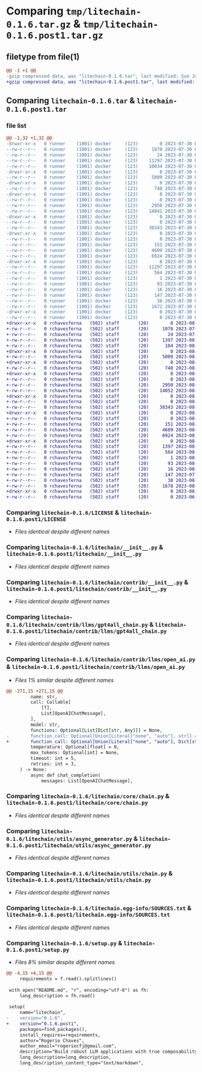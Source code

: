 # Comparing `tmp/litechain-0.1.6.tar.gz` & `tmp/litechain-0.1.6.post1.tar.gz`

## filetype from file(1)

```diff
@@ -1 +1 @@
-gzip compressed data, was "litechain-0.1.6.tar", last modified: Sun Jul 30 05:55:08 2023, max compression
+gzip compressed data, was "litechain-0.1.6.post1.tar", last modified: Fri Aug  4 06:05:11 2023, max compression
```

## Comparing `litechain-0.1.6.tar` & `litechain-0.1.6.post1.tar`

### file list

```diff
@@ -1,32 +1,32 @@
-drwxr-xr-x   0 runner    (1001) docker     (123)        0 2023-07-30 05:55:08.751570 litechain-0.1.6/
--rw-r--r--   0 runner    (1001) docker     (123)     1070 2023-07-30 05:54:53.000000 litechain-0.1.6/LICENSE
--rw-r--r--   0 runner    (1001) docker     (123)       24 2023-07-30 05:54:53.000000 litechain-0.1.6/MANIFEST.in
--rw-r--r--   0 runner    (1001) docker     (123)    11297 2023-07-30 05:55:08.747570 litechain-0.1.6/PKG-INFO
--rw-r--r--   0 runner    (1001) docker     (123)    10034 2023-07-30 05:54:53.000000 litechain-0.1.6/README.md
-drwxr-xr-x   0 runner    (1001) docker     (123)        0 2023-07-30 05:55:08.747570 litechain-0.1.6/litechain/
--rw-r--r--   0 runner    (1001) docker     (123)     5009 2023-07-30 05:54:53.000000 litechain-0.1.6/litechain/__init__.py
-drwxr-xr-x   0 runner    (1001) docker     (123)        0 2023-07-30 05:55:08.747570 litechain-0.1.6/litechain/contrib/
--rw-r--r--   0 runner    (1001) docker     (123)      740 2023-07-30 05:54:53.000000 litechain-0.1.6/litechain/contrib/__init__.py
-drwxr-xr-x   0 runner    (1001) docker     (123)        0 2023-07-30 05:55:08.747570 litechain-0.1.6/litechain/contrib/llms/
--rw-r--r--   0 runner    (1001) docker     (123)        0 2023-07-30 05:54:53.000000 litechain-0.1.6/litechain/contrib/llms/__init__.py
--rw-r--r--   0 runner    (1001) docker     (123)     2950 2023-07-30 05:54:53.000000 litechain-0.1.6/litechain/contrib/llms/gpt4all_chain.py
--rw-r--r--   0 runner    (1001) docker     (123)    14041 2023-07-30 05:54:53.000000 litechain-0.1.6/litechain/contrib/llms/open_ai.py
-drwxr-xr-x   0 runner    (1001) docker     (123)        0 2023-07-30 05:55:08.747570 litechain-0.1.6/litechain/core/
--rw-r--r--   0 runner    (1001) docker     (123)        0 2023-07-30 05:54:53.000000 litechain-0.1.6/litechain/core/__init__.py
--rw-r--r--   0 runner    (1001) docker     (123)    30343 2023-07-30 05:54:53.000000 litechain-0.1.6/litechain/core/chain.py
-drwxr-xr-x   0 runner    (1001) docker     (123)        0 2023-07-30 05:55:08.747570 litechain-0.1.6/litechain/utils/
--rw-r--r--   0 runner    (1001) docker     (123)        0 2023-07-30 05:54:53.000000 litechain-0.1.6/litechain/utils/__init__.py
--rw-r--r--   0 runner    (1001) docker     (123)      151 2023-07-30 05:54:53.000000 litechain-0.1.6/litechain/utils/_typing.py
--rw-r--r--   0 runner    (1001) docker     (123)     4609 2023-07-30 05:54:53.000000 litechain-0.1.6/litechain/utils/async_generator.py
--rw-r--r--   0 runner    (1001) docker     (123)     6924 2023-07-30 05:54:53.000000 litechain-0.1.6/litechain/utils/chain.py
-drwxr-xr-x   0 runner    (1001) docker     (123)        0 2023-07-30 05:55:08.747570 litechain-0.1.6/litechain.egg-info/
--rw-r--r--   0 runner    (1001) docker     (123)    11297 2023-07-30 05:55:08.000000 litechain-0.1.6/litechain.egg-info/PKG-INFO
--rw-r--r--   0 runner    (1001) docker     (123)      564 2023-07-30 05:55:08.000000 litechain-0.1.6/litechain.egg-info/SOURCES.txt
--rw-r--r--   0 runner    (1001) docker     (123)        1 2023-07-30 05:55:08.000000 litechain-0.1.6/litechain.egg-info/dependency_links.txt
--rw-r--r--   0 runner    (1001) docker     (123)       93 2023-07-30 05:55:08.000000 litechain-0.1.6/litechain.egg-info/requires.txt
--rw-r--r--   0 runner    (1001) docker     (123)       16 2023-07-30 05:55:08.000000 litechain-0.1.6/litechain.egg-info/top_level.txt
--rw-r--r--   0 runner    (1001) docker     (123)      147 2023-07-30 05:54:53.000000 litechain-0.1.6/requirements.txt
--rw-r--r--   0 runner    (1001) docker     (123)       38 2023-07-30 05:55:08.751570 litechain-0.1.6/setup.cfg
--rw-r--r--   0 runner    (1001) docker     (123)     1672 2023-07-30 05:54:53.000000 litechain-0.1.6/setup.py
-drwxr-xr-x   0 runner    (1001) docker     (123)        0 2023-07-30 05:55:08.747570 litechain-0.1.6/tests/
--rw-r--r--   0 runner    (1001) docker     (123)        0 2023-07-30 05:54:53.000000 litechain-0.1.6/tests/__init__.py
+drwxr-xr-x   0 rchavesferna   (502) staff       (20)        0 2023-08-04 06:05:11.610833 litechain-0.1.6.post1/
+-rw-r--r--   0 rchavesferna   (502) staff       (20)     1070 2023-07-03 19:03:14.000000 litechain-0.1.6.post1/LICENSE
+-rw-r--r--   0 rchavesferna   (502) staff       (20)       24 2023-07-06 16:19:10.000000 litechain-0.1.6.post1/MANIFEST.in
+-rw-r--r--   0 rchavesferna   (502) staff       (20)     1397 2023-08-04 06:05:11.610566 litechain-0.1.6.post1/PKG-INFO
+-rw-r--r--   0 rchavesferna   (502) staff       (20)      104 2023-08-04 05:51:24.000000 litechain-0.1.6.post1/README.md
+drwxr-xr-x   0 rchavesferna   (502) staff       (20)        0 2023-08-04 06:05:11.593357 litechain-0.1.6.post1/litechain/
+-rw-r--r--   0 rchavesferna   (502) staff       (20)     5009 2023-08-04 05:50:30.000000 litechain-0.1.6.post1/litechain/__init__.py
+drwxr-xr-x   0 rchavesferna   (502) staff       (20)        0 2023-08-04 06:05:11.598528 litechain-0.1.6.post1/litechain/contrib/
+-rw-r--r--   0 rchavesferna   (502) staff       (20)      740 2023-08-04 05:50:30.000000 litechain-0.1.6.post1/litechain/contrib/__init__.py
+drwxr-xr-x   0 rchavesferna   (502) staff       (20)        0 2023-08-04 06:05:11.603323 litechain-0.1.6.post1/litechain/contrib/llms/
+-rw-r--r--   0 rchavesferna   (502) staff       (20)        0 2023-08-04 05:50:30.000000 litechain-0.1.6.post1/litechain/contrib/llms/__init__.py
+-rw-r--r--   0 rchavesferna   (502) staff       (20)     2950 2023-08-04 05:50:30.000000 litechain-0.1.6.post1/litechain/contrib/llms/gpt4all_chain.py
+-rw-r--r--   0 rchavesferna   (502) staff       (20)    14052 2023-08-04 05:50:30.000000 litechain-0.1.6.post1/litechain/contrib/llms/open_ai.py
+drwxr-xr-x   0 rchavesferna   (502) staff       (20)        0 2023-08-04 06:05:11.605618 litechain-0.1.6.post1/litechain/core/
+-rw-r--r--   0 rchavesferna   (502) staff       (20)        0 2023-08-04 05:50:30.000000 litechain-0.1.6.post1/litechain/core/__init__.py
+-rw-r--r--   0 rchavesferna   (502) staff       (20)    30343 2023-08-04 05:50:30.000000 litechain-0.1.6.post1/litechain/core/chain.py
+drwxr-xr-x   0 rchavesferna   (502) staff       (20)        0 2023-08-04 06:05:11.608026 litechain-0.1.6.post1/litechain/utils/
+-rw-r--r--   0 rchavesferna   (502) staff       (20)        0 2023-08-04 05:50:30.000000 litechain-0.1.6.post1/litechain/utils/__init__.py
+-rw-r--r--   0 rchavesferna   (502) staff       (20)      151 2023-08-04 05:50:30.000000 litechain-0.1.6.post1/litechain/utils/_typing.py
+-rw-r--r--   0 rchavesferna   (502) staff       (20)     4609 2023-08-04 05:50:30.000000 litechain-0.1.6.post1/litechain/utils/async_generator.py
+-rw-r--r--   0 rchavesferna   (502) staff       (20)     6924 2023-08-04 05:50:30.000000 litechain-0.1.6.post1/litechain/utils/chain.py
+drwxr-xr-x   0 rchavesferna   (502) staff       (20)        0 2023-08-04 06:05:11.597767 litechain-0.1.6.post1/litechain.egg-info/
+-rw-r--r--   0 rchavesferna   (502) staff       (20)     1397 2023-08-04 06:05:11.000000 litechain-0.1.6.post1/litechain.egg-info/PKG-INFO
+-rw-r--r--   0 rchavesferna   (502) staff       (20)      564 2023-08-04 06:05:11.000000 litechain-0.1.6.post1/litechain.egg-info/SOURCES.txt
+-rw-r--r--   0 rchavesferna   (502) staff       (20)        1 2023-08-04 06:05:11.000000 litechain-0.1.6.post1/litechain.egg-info/dependency_links.txt
+-rw-r--r--   0 rchavesferna   (502) staff       (20)       93 2023-08-04 06:05:11.000000 litechain-0.1.6.post1/litechain.egg-info/requires.txt
+-rw-r--r--   0 rchavesferna   (502) staff       (20)       16 2023-08-04 06:05:11.000000 litechain-0.1.6.post1/litechain.egg-info/top_level.txt
+-rw-r--r--   0 rchavesferna   (502) staff       (20)      147 2023-07-29 17:50:38.000000 litechain-0.1.6.post1/requirements.txt
+-rw-r--r--   0 rchavesferna   (502) staff       (20)       38 2023-08-04 06:05:11.610898 litechain-0.1.6.post1/setup.cfg
+-rw-r--r--   0 rchavesferna   (502) staff       (20)     1678 2023-08-04 06:05:02.000000 litechain-0.1.6.post1/setup.py
+drwxr-xr-x   0 rchavesferna   (502) staff       (20)        0 2023-08-04 06:05:11.610154 litechain-0.1.6.post1/tests/
+-rw-r--r--   0 rchavesferna   (502) staff       (20)        0 2023-06-23 07:11:41.000000 litechain-0.1.6.post1/tests/__init__.py
```

### Comparing `litechain-0.1.6/LICENSE` & `litechain-0.1.6.post1/LICENSE`

 * *Files identical despite different names*

### Comparing `litechain-0.1.6/litechain/__init__.py` & `litechain-0.1.6.post1/litechain/__init__.py`

 * *Files identical despite different names*

### Comparing `litechain-0.1.6/litechain/contrib/__init__.py` & `litechain-0.1.6.post1/litechain/contrib/__init__.py`

 * *Files identical despite different names*

### Comparing `litechain-0.1.6/litechain/contrib/llms/gpt4all_chain.py` & `litechain-0.1.6.post1/litechain/contrib/llms/gpt4all_chain.py`

 * *Files identical despite different names*

### Comparing `litechain-0.1.6/litechain/contrib/llms/open_ai.py` & `litechain-0.1.6.post1/litechain/contrib/llms/open_ai.py`

 * *Files 1% similar despite different names*

```diff
@@ -271,15 +271,15 @@
         name: str,
         call: Callable[
             [T],
             List[OpenAIChatMessage],
         ],
         model: str,
         functions: Optional[List[Dict[str, Any]]] = None,
-        function_call: Optional[Union[Literal["none", "auto"], str]] = None,
+        function_call: Optional[Union[Literal["none", "auto"], Dict[str, Any]]] = None,
         temperature: Optional[float] = 0,
         max_tokens: Optional[int] = None,
         timeout: int = 5,
         retries: int = 3,
     ) -> None:
         async def chat_completion(
             messages: List[OpenAIChatMessage],
```

### Comparing `litechain-0.1.6/litechain/core/chain.py` & `litechain-0.1.6.post1/litechain/core/chain.py`

 * *Files identical despite different names*

### Comparing `litechain-0.1.6/litechain/utils/async_generator.py` & `litechain-0.1.6.post1/litechain/utils/async_generator.py`

 * *Files identical despite different names*

### Comparing `litechain-0.1.6/litechain/utils/chain.py` & `litechain-0.1.6.post1/litechain/utils/chain.py`

 * *Files identical despite different names*

### Comparing `litechain-0.1.6/litechain.egg-info/SOURCES.txt` & `litechain-0.1.6.post1/litechain.egg-info/SOURCES.txt`

 * *Files identical despite different names*

### Comparing `litechain-0.1.6/setup.py` & `litechain-0.1.6.post1/setup.py`

 * *Files 8% similar despite different names*

```diff
@@ -4,15 +4,15 @@
     requirements = f.read().splitlines()
 
 with open("README.md", "r", encoding="utf-8") as fh:
     long_description = fh.read()
 
 setup(
     name="litechain",
-    version="0.1.6",
+    version="0.1.6.post1",
     packages=find_packages(),
     install_requires=requirements,
     author="Rogerio Chaves",
     author_email="rogeriocfj@gmail.com",
     description="Build robust LLM applications with true composability 🔗",
     long_description=long_description,
     long_description_content_type="text/markdown",
```

